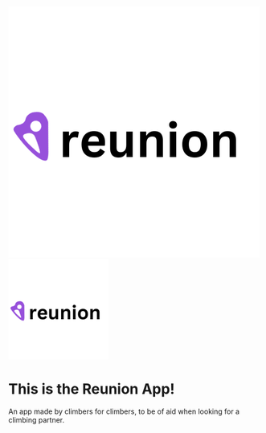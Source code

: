 ![logo do aplicativo reunion](/assets/images/logo_roxo.png)
<img src="/assets/images/logo_roxo.png" alt="logo_roxa" width="200"/>
# This is the Reunion App! 
An app made by climbers for climbers, to be of aid when looking for a climbing partner.
